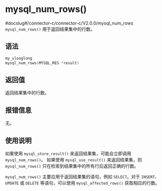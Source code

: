 mysql_num_rows() 
=====================================
#docslug#/connector-c/connector-c/V2.0.0/mysql_num_rows
`mysql_num_rows()` 用于返回结果集中的行数。

语法 
-----------------------

```c
my_ulonglong
mysql_num_rows(MYSQL_RES *result)
```



返回值 
------------------------

返回结果集中的行数。

报错信息 
-------------------------

无。

使用说明 
-------------------------

如果使用 `mysql_store_result()` 来返回结果集，可能会立即调用 `mysql_num_rows()`。 如果使用 `mysql_use_result()` 来返回结果集，则 `mysql_num_rows()` 只在检索到结果集中的所有行后返回正确的行数。

`mysql_num_rows()` 主要应用于返回结果集的语句，例如 `SELECT`。对于 `INSERT`、`UPDATE` 或 `DELETE` 等语句，可以使用 `mysql_affected_rows()` 获取相应的行数。
